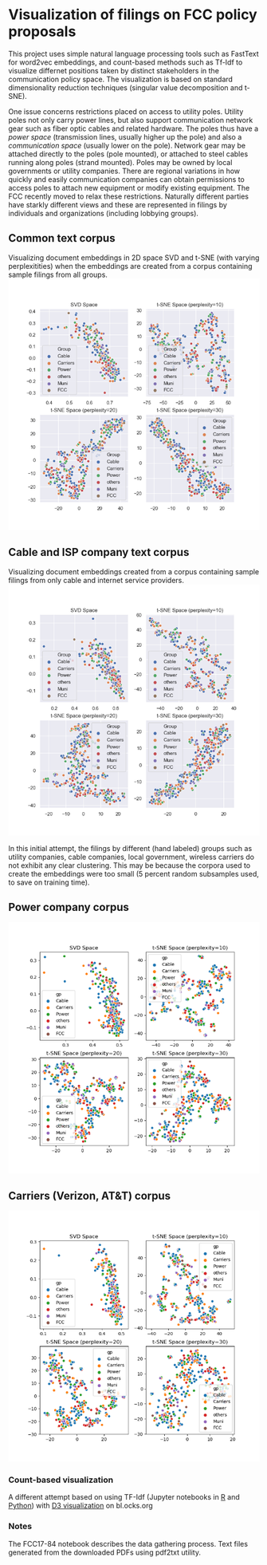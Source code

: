 # Visualization of filings on FCC policy proposals
This project uses simple natural language processing tools such as FastText for word2vec embeddings, and count-based methods such as Tf-Idf to visualize differnet positions taken by distinct stakeholders in the communication policy space. The visualization is based on standard dimensionality reduction techniques (singular value decomposition and t-SNE).

One issue concerns restrictions placed on access to utility poles. Utility poles not only carry power lines, but also support communication network gear such as fiber optic cables and related hardware. The poles thus have a *power space* (transmission lines, usually higher up the pole) and also a *communication space* (usually lower on the pole). Network gear may be attached directly to the poles (pole mounted), or attached to steel cables running along poles (strand mounted). Poles may be owned by local governments or utility companies. There are regional variations in how quickly and easily communication companies can obtain permissions to access poles to attach new equipment or modify existing equipment. The FCC recently moved to relax these restrictions. Naturally different parties have starkly different views and these are represented in filings by individuals and organizations (including lobbying groups).  

## Common text corpus 
Visualizing document embeddings in 2D space SVD and t-SNE (with varying perplexitities) when the embeddings are created from a corpus containing sample filings from all groups. 
![common curpus](./fastCommonLang.png)


## Cable and ISP company text corpus 
Visualizing document embeddings created from a corpus containing sample filings from only cable and internet service providers. 
![cable corpus](./fastCableLang.png)

In this initial attempt, the filings by different (hand labeled) groups such as utility companies, cable companies, local government, wireless carriers do not exhibit any clear clustering. This may be because the corpora used to create the embeddings were too small (5 percent random subsamples used, to save on training time). 

## Power company corpus
![power corpus](./fitpowerCorpus.png)

## Carriers (Verizon, AT&T) corpus
![carriers](./fitcarrierCorpus.png)

### Count-based visualization
A different attempt based on using TF-Idf (Jupyter notebooks in [R](./FCC17_84.ipynb) and [Python](./fccPyClusters.ipynb)) with
[D3 visualization](https://bl.ocks.org/optimalbrew/c7da7590422d55e0b1dde588d9835df1) on bl.ocks.org


### Notes
The FCC17-84 notebook describes the data gathering process. Text files generated from the downloaded PDFs using pdf2txt utility.
